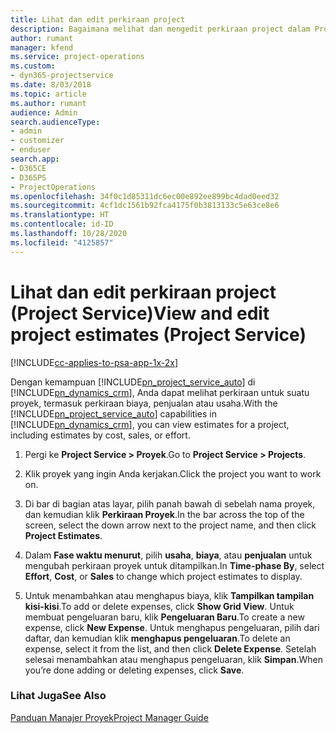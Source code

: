 ```yaml
---
title: Lihat dan edit perkiraan project
description: Bagaimana melihat dan mengedit perkiraan project dalam Project Service
author: rumant
manager: kfend
ms.service: project-operations
ms.custom:
- dyn365-projectservice
ms.date: 8/03/2018
ms.topic: article
ms.author: rumant
audience: Admin
search.audienceType:
- admin
- customizer
- enduser
search.app:
- D365CE
- D365PS
- ProjectOperations
ms.openlocfilehash: 34f0c1d85311dc6ec00e892ee899bc4dad0eed32
ms.sourcegitcommit: 4cf1dc1561b92fca4175f0b3813133c5e63ce8e6
ms.translationtype: HT
ms.contentlocale: id-ID
ms.lasthandoff: 10/28/2020
ms.locfileid: "4125857"
---
```

# <a name="view-and-edit-project-estimates-project-service"></a><span data-ttu-id="9ee7e-103">Lihat dan edit perkiraan project (Project Service)</span><span class="sxs-lookup"><span data-stu-id="9ee7e-103">View and edit project estimates (Project Service)</span></span>

[!INCLUDE[cc-applies-to-psa-app-1x-2x](../includes/cc-applies-to-psa-app-1x-2x.md)]

<span data-ttu-id="9ee7e-104">Dengan kemampuan [!INCLUDE[pn_project_service_auto](../includes/pn-project-service-auto.md)] di [!INCLUDE[pn_dynamics_crm](../includes/pn-dynamics-crm.md)], Anda dapat melihat perkiraan untuk suatu proyek, termasuk perkiraan biaya, penjualan atau usaha.</span><span class="sxs-lookup"><span data-stu-id="9ee7e-104">With the [!INCLUDE[pn_project_service_auto](../includes/pn-project-service-auto.md)] capabilities in [!INCLUDE[pn_dynamics_crm](../includes/pn-dynamics-crm.md)], you can view estimates for a project, including estimates by cost, sales, or effort.</span></span>  
  
1.  <span data-ttu-id="9ee7e-105">Pergi ke **Project Service > Proyek**.</span><span class="sxs-lookup"><span data-stu-id="9ee7e-105">Go to **Project Service > Projects**.</span></span>  
  
2.  <span data-ttu-id="9ee7e-106">Klik proyek yang ingin Anda kerjakan.</span><span class="sxs-lookup"><span data-stu-id="9ee7e-106">Click the project you want to work on.</span></span>  
  
3.  <span data-ttu-id="9ee7e-107">Di bar di bagian atas layar, pilih panah bawah di sebelah nama proyek, dan kemudian klik **Perkiraan Proyek**.</span><span class="sxs-lookup"><span data-stu-id="9ee7e-107">In the bar across the top of the screen, select the down arrow next to the project name, and then click **Project Estimates**.</span></span>  
  
4.  <span data-ttu-id="9ee7e-108">Dalam **Fase waktu menurut**, pilih **usaha**, **biaya**, atau **penjualan** untuk mengubah perkiraan proyek untuk ditampilkan.</span><span class="sxs-lookup"><span data-stu-id="9ee7e-108">In **Time-phase By**, select **Effort**, **Cost**, or **Sales** to change which project estimates to display.</span></span>  
  
5.  <span data-ttu-id="9ee7e-109">Untuk menambahkan atau menghapus biaya, klik **Tampilkan tampilan kisi-kisi**.</span><span class="sxs-lookup"><span data-stu-id="9ee7e-109">To add or delete expenses, click **Show Grid View**.</span></span> <span data-ttu-id="9ee7e-110">Untuk membuat pengeluaran baru, klik **Pengeluaran Baru**.</span><span class="sxs-lookup"><span data-stu-id="9ee7e-110">To create a new expense, click **New Expense**.</span></span> <span data-ttu-id="9ee7e-111">Untuk menghapus pengeluaran, pilih dari daftar, dan kemudian klik **menghapus pengeluaran**.</span><span class="sxs-lookup"><span data-stu-id="9ee7e-111">To delete an expense, select it from the list, and then click **Delete Expense**.</span></span> <span data-ttu-id="9ee7e-112">Setelah selesai menambahkan atau menghapus pengeluaran, klik **Simpan**.</span><span class="sxs-lookup"><span data-stu-id="9ee7e-112">When you’re done adding or deleting expenses, click **Save**.</span></span>  
  
### <a name="see-also"></a><span data-ttu-id="9ee7e-113">Lihat Juga</span><span class="sxs-lookup"><span data-stu-id="9ee7e-113">See Also</span></span>  
 [<span data-ttu-id="9ee7e-114">Panduan Manajer Proyek</span><span class="sxs-lookup"><span data-stu-id="9ee7e-114">Project Manager Guide</span></span>](../psa/project-manager-guide.md)
